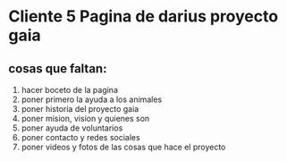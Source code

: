 # Cliente 5 Pagina de darius proyecto gaia

## cosas que faltan:

1. hacer boceto de la pagina
2. poner primero la ayuda a los animales
3. poner historia del proyecto gaia
4. poner mision, vision y quienes son
5. poner ayuda de voluntarios
6. poner contacto y redes sociales
7. poner videos y fotos de las cosas que hace el proyecto